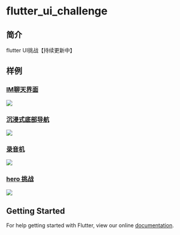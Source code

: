 # flutter_ui_challenge
## 简介
flutter UI挑战【持续更新中】
## 样例
### [IM聊天界面](https://github.com/OpenFlutter/Flutter-Notebook/blob/master/mecury_project/example/animation_challenge/lib/screens/im_demo.dart)
![](https://user-gold-cdn.xitu.io/2018/11/20/1672cc80c46612c1?w=323&h=573&f=gif&s=681463)
### [沉浸式底部导航](https://github.com/OpenFlutter/Flutter-Notebook/blob/master/mecury_project/example/animation_challenge/lib/animation_demo/hide_bottom_bar.dart)
![](https://user-gold-cdn.xitu.io/2018/11/1/166cf1abaa9bcbea?w=365&h=740&f=gif&s=1490960)
### [录音机](https://github.com/OpenFlutter/Flutter-Notebook/blob/master/mecury_project/example/animation_challenge/lib/animation_demo/audio_screen.dart)
![](https://user-gold-cdn.xitu.io/2018/11/2/166d3724dd1a65ff?w=370&h=747&f=gif&s=243515)
### [hero 挑战](https://github.com/OpenFlutter/Flutter-Notebook/blob/master/mecury_project/example/animation_challenge/lib/animation_demo/hero_demo.dart)
![](https://user-gold-cdn.xitu.io/2018/10/2/1663447ee1fde5a2?w=355&h=636&f=gif&s=747675)
## Getting Started

For help getting started with Flutter, view our online
[documentation](https://flutter.io/).
